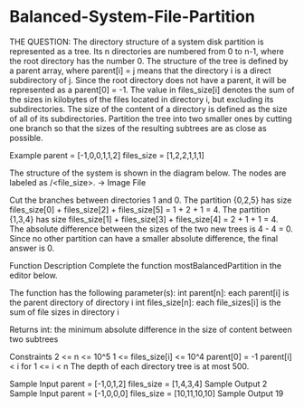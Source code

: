 # Balanced-System-File-Partition

THE QUESTION:
The directory structure of a system disk partition is represented as a tree. Its n directories are numbered from 0 to n-1, where the root directory has the number 0. The structure of the tree is defined by a parent array, where parent[i] = j means that the directory i is a direct subdirectory of j. Since the root directory does not have a parent, it will be represented as a parent[0] = -1. The value in files_size[i] denotes the sum of the sizes in kilobytes of the files located in directory i, but excluding its subdirectories. The size of the content of a directory is defined as the size of all of its subdirectories. Partition the tree into two smaller ones by cutting one branch so that the sizes of the resulting subtrees are as close as possible.

Example
parent = [-1,0,0,1,1,2]
files_size = [1,2,2,1,1,1]

The structure of the system is shown in the diagram below. The nodes are labeled as <directory>/<file_size>.
  -> Image File
  
  Cut the branches between directories 1 and 0.
The partition {0,2,5} has size files_size[0] + files_size[2] + files_size[5] = 1 + 2 + 1 = 4.
The partition {1,3,4} has size files_size[1] + files_size[3] + files_size[4] = 2 + 1 + 1 = 4.
The absolute difference between the sizes of the two new trees is 4 - 4 = 0.
Since no other partition can have a smaller absolute difference, the final answer is 0.

Function Description
Complete the function mostBalancedPartition in the editor below.

The function has the following parameter(s):
int parent[n]: each parent[i] is the parent directory of directory i
int files_size[n]: each file_sizes[i] is the sum of file sizes in directory i

Returns
int: the minimum absolute difference in the size of content between two subtrees

Constraints
2 <= n <= 10^5
1 <= files_size[i] <= 10^4
parent[0] = -1
parent[i] < i for 1 <= i < n
The depth of each directory tree is at most 500.

Sample Input
parent = [-1,0,1,2]
files_size = [1,4,3,4]
Sample Output
2
Sample Input
parent = [-1,0,0,0]
files_size = [10,11,10,10]
Sample Output
19

                            
